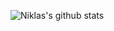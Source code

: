 ![Niklas's github stats](https://github-readme-stats.vercel.app/api?username=nstylo&count_private=true&show_icons=true&theme=gruvbox)
